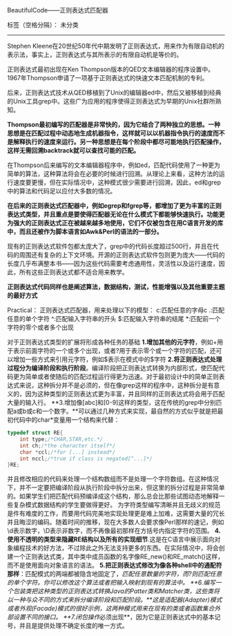 ﻿BeautifulCode——正则表达式匹配器

标签（空格分隔）： 未分类

---
Stephen Kleene在20世纪50年代中期发明了正则表达式，用来作为有限自动机的表示法，事实上，正则表达式与其所表示的有限自动机是等价的。

正则表达式最初出现在Ken Thompson版本的QED文本编辑器的程序设置中。1967年Thompson申请了一项基于正则表达式的快速文本匹配机制的专利。

后来，正则表达式技术从QED移植到了Unix的编辑器ed中，然后又被移植到经典的Unix工具grep中。这些广为应用的程序使得正则表达式为早期的Unix社群所熟知。

**Thompson最初编写的匹配器是非常快的，因为它结合了两种独立的思想。一种思想是在匹配过程中动态地生成机器指令，这样就可以以机器指令执行的速度而不是解释执行的速度来运行。另一种思想是在每个阶段中都尽可能地执行匹配操作，这样无需回溯backtrack就可以查找可能的匹配。**

在Thompson后来编写的文本编辑器程序中，例如ed，匹配代码使用了一种更为简单的算法，这种算法将会在必要的时候进行回溯。从理论上来看，这种方法的运行速度要更慢，但在实际情况中，这种模式很少需要进行回溯，因此，ed和grep中的算法和代码足以应付大多数的情况。

**在后来的正则表达式匹配器中，例如egrep和fgrep等，都增加了更为丰富的正则表达式类型，并且重点是要使得匹配器无论在什么模式下都能够快速执行。功能更为强大的正则表达式正在被越来越多地使用，它们不仅被包含在用C语言开发的库中，而且还被作为脚本语言如Awk&Perl的语法的一部分。**

现有的正则表达式软件包都太庞大了，grep中的代码长度超过500行，并且在代码的周围还有复杂的上下文环境。开源的正则表达式软件包则更为庞大——代码的长度几乎布满整本书——因为这些代码需要考虑通用性，灵活性以及运行速度，因此，所有这些正则表达式都不适合用来教学。

**正则表达式代码同样也是阐述算法，数据结构，测试，性能增强以及其他重要主题的最好方式**

Practical：
正则表达式匹配器，用来处理以下的模型：
c:匹配任意的字母c
.:匹配任意的单个字符
^:匹配输入字符串的开头
$:匹配输入字符串的结尾
*:匹配前一个字符的零个或者多个出现


对于正则表达式类型的扩展将形成各种任务的基础
**1.增加其他的元字符**，例如+用于表示前面字符的一个或多个出现，或者?用于表示零个或一个字符的匹配，还可以增加一些方式来引用元字符，例如\$表示在模式中的$字符
**2.将正则表达式处理过程分为编译阶段和执行阶段**。编译阶段把正则表达式转换为内部形式，使匹配代码更为简单或者使随后的匹配过程运行得更为迅速。对于最初设计中的简单正则表达式来说，这种拆分并不是必须的，但在像grep这样的程序中，这种拆分是有意义的，因为这种类型的正则表达式更为丰富，并且同样的正则表达式将会用于匹配大量的输入行。
**3.增加像[abc]和[0-9]这样的类型，这在传统的grep中分别匹配a或b或c和一个数字。**可以通过几种方式来实现，最自然的方式似乎就是把最初代码中的char*变量用一个结构来代替：
```c
typedef struct RE{
    int type;/*CHAR,STAR,etc.*/
    int ch;/*the character itself*/
    char *ccl;/*for [...] instead*/
    int nccl;/*true if class is negated[^...]*/
}RE;
```
并且修改相应的代码来处理一个结构数组而不是处理一个字符数组。在这种情况下，并不一定要把编译阶段从执行阶段中拆分出来，但这里的拆分过程是非常简单的。如果学生们把匹配代码预编译成这个结构，那么总会比那些试图动态地解释一些复杂模式数据结构的学生要做得更好。
为字符类型编写清晰并且无歧义的规范是件有难度的工作，而要用代码完美地实现处理更是难上加难，这需要大量的冗长并且晦涩的编码。随着时间的推移，现在大多数人会要求像Perl那样的速记，例如\d表示数字，\D表示非数字，而不再像最初那样在方括号内指定字符的范围。
**4.使用不透明的类型来隐藏RE结构以及所有的实现细节**.这是在C语言中展示面向对象编程技术的好方法，不过除此之外无法支持更多的东西。在实际情况中，将会创建一个正则表达式类，其中类中成员函数的名字像RE_new()和RE_match()这样，而不是使用面向对象语言的语法。
**5.把正则表达式修改为像各种shell中的通配符那样**：匹配模式的两端都被隐含地固定了，*匹配任意数量的字符，而?则匹配任意的单个字符。你可以修改这个算法或者把输入映射到现有的算法中。
**6.编写一个包装类把这种类型的正则表达式转换Java的Patter类和Matcher类，这些类将以一种与众不同的方式来拆分编译阶段和匹配阶段。**这是适配器(Adapter)模式或者外观(Facade)模式的很好示例，这两种模式用来在现有的类或者函数集合外部设置不同的接口。
**7.闭包操作*必须出现**，因为它是正则表达式中的基本记号，并且是提供处理不确定长度的唯一方式。







